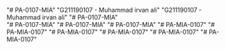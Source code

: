 "# PA-0107-MIA" 
"G211190107 - Muhammad irvan ali" 
"G211190107 - Muhammad irvan ali" 
"# PA-0107-MIA"  
"# PA-0107-MIA" 
"# PA-0107-MIA" 
"# PA-0107-MIA" 
"# PA-MIA-0107" 
"# PA-MIA-0107" 
"# PA-MIA-0107" 
"# PA-MIA-0107" 
"# PA-MIA-0107" 
"# PA-MIA-0107" 
